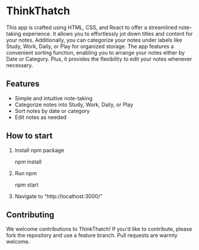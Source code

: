 # ThinkThatch 
This app is crafted using HTML, CSS, and React to offer a streamlined note-taking experience. It allows you to effortlessly jot down titles and content for your notes. Additionally, you can categorize your notes under labels like Study, Work, Daily, or Play for organized storage. The app features a convenient sorting function, enabling you to arrange your notes either by Date or Category. Plus, it provides the flexibility to edit your notes whenever necessary.

## Features
- Simple and intuitive note-taking
- Categorize notes into Study, Work, Daily, or Play
- Sort notes by date or category
- Edit notes as needed
  
## How to start

1. Install npm package
   
   npm install

2. Run npm
   
   npm start
        
3. Navigate to “http://localhost:3000/”

## Contributing
We welcome contributions to ThinkThatch! If you'd like to contribute, please fork the repository and use a feature branch. Pull requests are warmly welcome.


